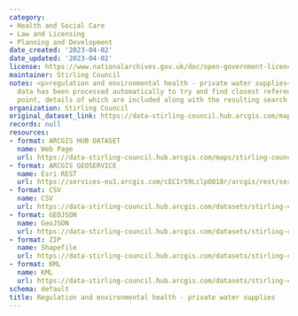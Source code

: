 ```yaml
---
category:
- Health and Social Care
- Law and Licensing
- Planning and Development
date_created: '2023-04-02'
date_updated: '2023-04-02'
license: https://www.nationalarchives.gov.uk/doc/open-government-licence/version/3/
maintainer: Stirling Council
notes: <p>regulation and environmental health - private water supplies<div><br /></div><div>The
  data has been processed automatically to try and find closest referenced address
  point, details of which are included along with the resulting search distance.</div></p>
organization: Stirling Council
original_dataset_link: https://data-stirling-council.hub.arcgis.com/maps/stirling-council::regulation-and-environmental-health-private-water-supplies
records: null
resources:
- format: ARCGIS HUB DATASET
  name: Web Page
  url: https://data-stirling-council.hub.arcgis.com/maps/stirling-council::regulation-and-environmental-health-private-water-supplies
- format: ARCGIS GEOSERVICE
  name: Esri REST
  url: https://services-eu1.arcgis.com/cECIr59LclpO818r/arcgis/rest/services/regulation_and_environmental_health_private_water_supplies/FeatureServer/3
- format: CSV
  name: CSV
  url: https://data-stirling-council.hub.arcgis.com/datasets/stirling-council::regulation-and-environmental-health-private-water-supplies.csv?outSR=%7B%22latestWkid%22%3A27700%2C%22wkid%22%3A27700%7D
- format: GEOJSON
  name: GeoJSON
  url: https://data-stirling-council.hub.arcgis.com/datasets/stirling-council::regulation-and-environmental-health-private-water-supplies.geojson?outSR=%7B%22latestWkid%22%3A27700%2C%22wkid%22%3A27700%7D
- format: ZIP
  name: Shapefile
  url: https://data-stirling-council.hub.arcgis.com/datasets/stirling-council::regulation-and-environmental-health-private-water-supplies.zip?outSR=%7B%22latestWkid%22%3A27700%2C%22wkid%22%3A27700%7D
- format: KML
  name: KML
  url: https://data-stirling-council.hub.arcgis.com/datasets/stirling-council::regulation-and-environmental-health-private-water-supplies.kml?outSR=%7B%22latestWkid%22%3A27700%2C%22wkid%22%3A27700%7D
schema: default
title: Regulation and environmental health - private water supplies
---
```

